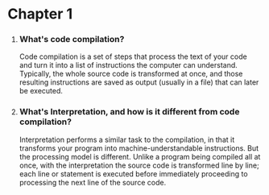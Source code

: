 # Chapter 1

1. ### What's code compilation?
   Code compilation is a set of steps that process the text of your code and
   turn it into a list of instructions the computer can understand. Typically,
   the whole source code is transformed at once, and those resulting
   instructions are saved as output (usually in a file) that can later be
   executed.
2. ### What's Interpretation, and how is it different from code compilation?
   Interpretation performs a similar task to the compilation, in that it
   transforms your program into machine-understandable instructions. But the
   processing model is different. Unlike a program being compiled all at once,
   with the interpretation the source code is transformed line by line; each
   line or statement is executed before immediately proceeding to processing the
   next line of the source code.
